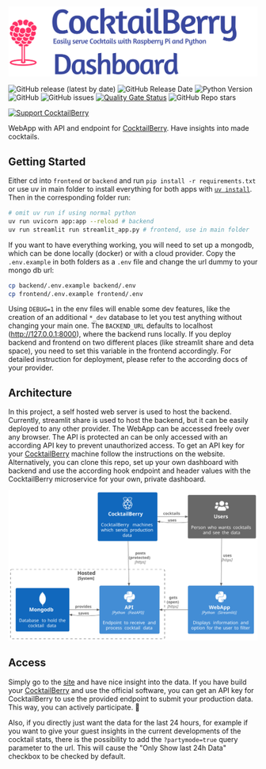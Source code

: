 <img src="docs/pictures/logo_dashboard.png" alt="CocktailBerry" width="750"/>

![GitHub release (latest by date)](https://img.shields.io/github/v/release/AndreWohnsland/CocktailBerry-WebApp)
![GitHub Release Date](https://img.shields.io/github/release-date/AndreWohnsland/CocktailBerry-WebApp)
![Python Version](https://img.shields.io/badge/python-%3E%3D%203.9-blue)
![GitHub](https://img.shields.io/github/license/AndreWohnsland/CocktailBerry-WebApp)
![GitHub issues](https://img.shields.io/github/issues-raw/AndreWohnsland/CocktailBerry-WebApp)
[![Quality Gate Status](https://sonarcloud.io/api/project_badges/measure?project=AndreWohnsland_CocktailBerry-WebApp&metric=alert_status)](https://sonarcloud.io/summary/new_code?id=AndreWohnsland_CocktailBerry-WebApp)
![GitHub Repo stars](https://img.shields.io/github/stars/AndreWohnsland/CocktailBerry-WebApp?style=social)

[![Support CocktailBerry](https://img.shields.io/badge/Support%20CocktailBerry-donate-yellow)](https://www.buymeacoffee.com/AndreWohnsland)

WebApp with API and endpoint for [CocktailBerry](https://github.com/AndreWohnsland/CocktailBerry). Have insights into made cocktails.

## Getting Started

Either cd into `frontend` or `backend` and run `pip install -r requirements.txt` or use uv in main folder to install everything for both apps with [`uv install`](https://docs.astral.sh/uv/).
Then in the corresponding folder run:

```bash
# omit uv run if using normal python
uv run uvicorn app:app --reload # backend
uv run streamlit run streamlit_app.py # frontend, use in main folder
```

If you want to have everything working, you will need to set up a mongodb, which can be done locally (docker) or with a cloud provider.
Copy the `.env.example` in both folders as a `.env` file and change the url dummy to your mongo db url:

```bash
cp backend/.env.example backend/.env
cp frontend/.env.example frontend/.env
```

Using `DEBUG=1` in the env files will enable some dev features, like the creation of an additional `*_dev` database to let you test anything without changing your main one.
The `BACKEND_URL` defaults to localhost (http://127.0.0.1:8000), where the backend runs locally.
If you deploy backend and frontend on two different places (like streamlit share and deta space), you need to set this variable in the frontend accordingly.
For detailed instruction for deployment, please refer to the according docs of your provider.

## Architecture

In this project, a self hosted web server is used to host the backend.
Currently, streamlit share is used to host the backend, but it can be easily deployed to any other provider.
The WebApp can be accessed freely over any browser.
The API is protected an can be only accessed with an according API key to prevent unauthorized access.
To get an API key for your [CocktailBerry](https://github.com/AndreWohnsland/CocktailBerry) machine follow the instructions on the website.
Alternatively, you can clone this repo, set up your own dashboard with backend and use the according hook endpoint and header values with the CocktailBerry microservice for your own, private dashboard.

![ProgramSchema](docs/diagrams/out/Schema.svg)

## Access

Simply go to the [site](https://stats-cocktailberry.streamlit.app/) and have nice insight into the data.
If you have build your [CocktailBerry](https://github.com/AndreWohnsland/CocktailBerry) and use the official software, you can get an API key for CocktailBerry to use the provided endpoint to submit your production data. This way, you can actively participate. 🙌

Also, if you directly just want the data for the last 24 hours, for example if you want to give your guest insights in the current developments of the cocktail stats, there is the possibility to add the `?partymode=true` query parameter to the url.
This will cause the "Only Show last 24h Data" checkbox to be checked by default.
